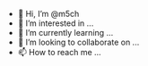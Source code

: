 - 👋 Hi, I’m @m5ch
- 👀 I’m interested in ...
- 🌱 I’m currently learning ...
- 💞️ I’m looking to collaborate on ...
- 📫 How to reach me ...

<!---
m5ch/m5ch is a ✨ special ✨ repository because its `README.md` (this file) appears on your GitHub profile.
You can click the Preview link to take a look at your changes.
--->
